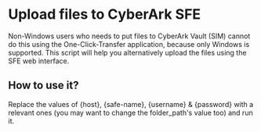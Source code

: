# Upload files to CyberArk SFE

Non-Windows users who needs to put files to CyberArk Vault (SIM) cannot do this using the One-Click-Transfer application, because only Windows is supported. This script will help you alternatively upload the files using the SFE web interface.



## How to use it?

Replace the values of {host}, {safe-name}, {username} & {password} with a relevant ones (you may want to change the folder_path's value too) and run it.
